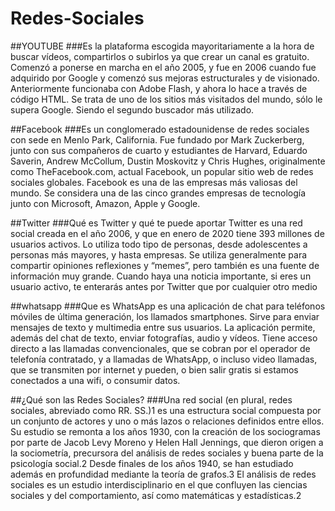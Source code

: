 
# Redes-Sociales
##YOUTUBE
###Es la plataforma escogida mayoritariamente a la hora de buscar 
vídeos, compartirlos o subirlos ya que crear un canal es gratuito.
Comenzó a ponerse en marcha en el año 2005, y fue en 2006 cuando 
fue adquirido por Google y comenzó sus mejoras estructurales y de
visionado. Anteriormente funcionaba con Adobe Flash, y ahora lo 
hace a través de código HTML.
Se trata de uno de los sitios más visitados del mundo, sólo le 
supera Google. Siendo el segundo buscador más utilizado.

##Facebook
###Es un conglomerado estadounidense de redes sociales con sede en Menlo Park, California.
Fue fundado por Mark Zuckerberg, junto con sus compañeros de cuarto y estudiantes de Harvard, 
Eduardo Saverin, Andrew McCollum, Dustin Moskovitz y Chris Hughes, originalmente como TheFacebook.com, 
actual Facebook, un popular sitio web de redes sociales globales. Facebook es una de las empresas más 
valiosas del mundo. Se considera una de las cinco grandes empresas de tecnología junto con Microsoft, Amazon, 
Apple y Google.

##Twitter
###Qué es Twitter y qué te puede aportar
Twitter es una red social creada en el año 2006, y que en enero de 2020 tiene 393 millones de usuarios activos.
Lo utiliza todo tipo de personas, desde adolescentes a personas más mayores, y hasta empresas.
Se utiliza generalmente para compartir opiniones reflexiones y “memes”, pero también es una fuente de información muy grande.
Cuando haya una noticia importante, si eres un usuario activo, te enterarás antes por Twitter que por cualquier otro medio

##whatsapp
###Que es 
WhatsApp es una aplicación de chat para teléfonos móviles de última generación, los llamados smartphones.
 Sirve para enviar mensajes de texto y multimedia entre sus usuarios.
 La aplicación permite, además del chat de texto, enviar fotografías, audio y vídeos. 
 Tiene acceso directo a las llamadas convencionales, que se cobran por el operador de telefonía contratado, y a llamadas de WhatsApp, 
 o incluso video llamadas, que se transmiten por internet y pueden, o bien salir gratis si estamos conectados a una wifi, o consumir datos.

 ##¿Qué son las Redes Sociales?
###Una red social (en plural, redes sociales, abreviado como RR. SS.)1​ 
es una estructura social compuesta
 por un conjunto de actores y uno o más lazos o relaciones definidos entre ellos. 
 Su estudio se remonta a los años 1930, con la creación de los sociogramas por parte de
  Jacob Levy Moreno y Helen Hall Jennings, que dieron origen a la sociometría, precursora 
  del análisis de redes sociales y buena parte de la psicología social.2​ Desde finales de 
  los años 1940, se han estudiado además en profundidad mediante la teoría de grafos.3​ 
  El análisis de redes sociales es un estudio interdisciplinario en el que confluyen las 
  ciencias sociales y del comportamiento, así como matemáticas y estadísticas.2​